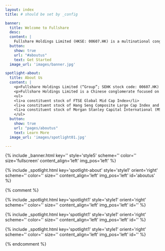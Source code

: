 ```yaml
---
layout: index
title: # should be set by _config

banner:
  title: Welcome to Fullshare
  desc:
  content: |
    Fullshare Holdings Limited (HKSE: 00607.HK) is a multinational conglomerate and investment company. Founded in 2002 and listed on Hong Kong stock exchange in December 2013, Fullshare is headquartered in Nanjing, China with offices in Hong Kong, Singapore, and Australia.
  button:
    show: true
    url: "#aboutus"
    text: Get Started
  image_url: 'images/banner.jpg'

spotlight-about:
  title: About Us
  content: |
    <p>Fullshare Holdings Limited (“Group”; SEHK stock code: 00607.HK) has been listed on the Hong Kong Stock Exchange since the end of 2013.</p>
    <p>Fullshare Holdings Limited is a Chinese conglomerate focused on becoming a global leader in healthy living. The Group’s business can be categorized in four segments, namely, tourism, education and healthcare, property, as well as renewable energy. The group’s business and projects have expanded to Mainland China, Hong Kong, Singapore, Australia, etc.</p>
    <ul>
    <li>a constituent stock of FTSE Global Mid Cap Index</li>
    <li>a constituent stock of Hang Seng Composite Large Cap Index and an eligible stock under Southbound Trading of Shanghai-Hong Kong Connect</li>
    <li>a constituent stock of Morgan Stanley Capital International (MSCI) China Index</li>
    </ul>
  button:
    show: true
    url: "pages/aboutus"
    text: Learn More
  image_url: 'images/spotlight01.jpg'

---
```

<!-- Welcome Banner -->
{% include _banner.html key='' style='style5' scheme='' color='' size='fullscreen' content_align='left' img_pos='left' %}
<!-- About Us -->
{% include _spotlight.html key='spotlight-about' style='style1' orient='right' scheme='' color='' size='' content_align='left' img_pos='left' id='aboutus' %}

{% comment %}

<!-- Our Business -->
{% include _spotlight.html key='spotlight1' style='style1' orient='right' scheme='' color='' size='' content_align='left' img_pos='left' id='' %}
<!-- Corporate Goverance -->
{% include _spotlight.html key='spotlight1' style='style1' orient='right' scheme='' color='' size='' content_align='left' img_pos='left' id='' %}
<!-- Contact Us -->
{% include _spotlight.html key='spotlight1' style='style1' orient='right' scheme='' color='' size='' content_align='left' img_pos='left' id='' %}

{% endcomment %}
